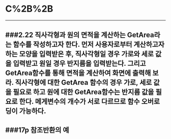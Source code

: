 # C%2B%2B
---
###2.22
직사각형과 원의 면적을 계산하는 GetArea라는 함수를 작성하고자 한다. 먼저 사용자로부터 계산하고자 하는 모양을 입력받은 후, 직사각형일 경우 가로와 세로 값을 입력받고 원일 경우 반지름을 입력받는다. 그리고 GetArea함수를 통해 면적을 계산하여 화면에 출력해 보라. 직사각형에 대한 GetArea 함수의 경우 가로, 세로 값을 필요로 하고 원에 대한 GetArea함수는 반지름 값을 필요로 한다. 메게변수의 개수가 서로 다르므로 함수 오버로딩이 가능하다.
---
###17p
참조반환의 예
---
